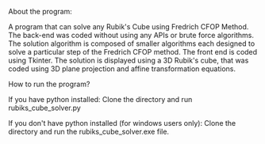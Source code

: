 About the program:

A program that can solve any Rubik's Cube using Fredrich CFOP Method. The back-end was coded without using any APIs or brute force algorithms. The solution algorithm is composed of smaller algorithms each designed to solve a particular step of the Fredrich CFOP method. The front end is coded using Tkinter. The solution is displayed using a 3D Rubik's cube, that was coded using 3D plane projection and affine transformation equations.

How to run the program?

If you have python installed:
Clone the directory and run rubiks_cube_solver.py

If you don't have python installed (for windows users only):
Clone the directory and run the rubiks_cube_solver.exe file.
